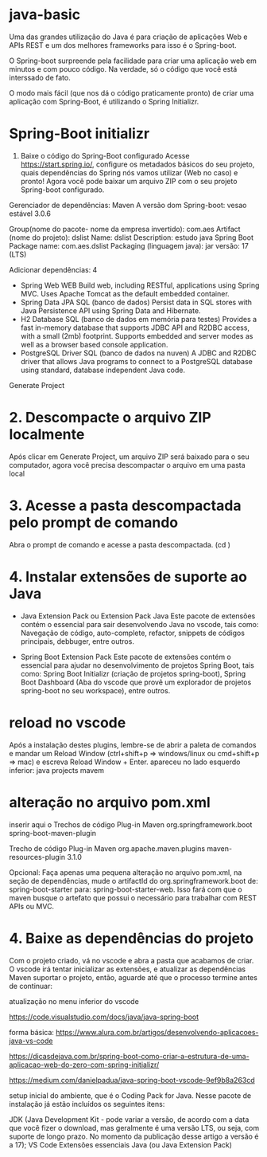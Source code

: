 # java-basic

Uma das grandes utilização do Java é para criação de aplicações Web e APIs REST e um dos melhores frameworks para isso é o Spring-boot.

O Spring-boot surpreende pela facilidade para criar uma aplicação web em minutos e com pouco código. Na verdade, só o código que você está interssado de fato.

O modo mais fácil (que nos dá o código praticamente pronto) de criar uma aplicação com Spring-Boot, é utilizando o Spring Initializr.

# Spring-Boot initializr

1. Baixe o código do Spring-Boot configurado
   Acesse https://start.spring.io/, configure os metadados básicos do seu projeto, quais dependências do Spring nós vamos utilizar (Web no caso) e pronto! Agora você pode baixar um arquivo ZIP com o seu projeto Spring-boot configurado.

Gerenciador de dependências: Maven
A versão dom Spring-boot: vesao estável 3.0.6

Group(nome do pacote- nome da empresa invertido): com.aes
Artifact (nome do projeto): dslist
Name: dslist
Description: estudo java Spring Boot
Package name: com.aes.dslist
Packaging (linguagem java): jar
versão: 17 (LTS)

Adicionar dependências: 4

- Spring Web WEB
  Build web, including RESTful, applications using Spring MVC. Uses Apache Tomcat as the default embedded container.
- Spring Data JPA SQL (banco de dados)
  Persist data in SQL stores with Java Persistence API using Spring Data and Hibernate.
- H2 Database SQL (banco de dados em memória para testes)
  Provides a fast in-memory database that supports JDBC API and R2DBC access, with a small (2mb) footprint. Supports embedded and server modes as well as a browser based console application.
- PostgreSQL Driver SQL (banco de dados na nuven)
  A JDBC and R2DBC driver that allows Java programs to connect to a PostgreSQL database using standard, database independent Java code.

Generate Project

# 2. Descompacte o arquivo ZIP localmente

Após clicar em Generate Project, um arquivo ZIP será baixado para o seu computador, agora você precisa descompactar o arquivo em uma pasta local

# 3. Acesse a pasta descompactada pelo prompt de comando

Abra o prompt de comando e acesse a pasta descompactada. (cd <caminho da pasta>)

# 4. Instalar extensões de suporte ao Java

- Java Extension Pack ou Extension Pack Java
  Este pacote de extensões contém o essencial para sair desenvolvendo Java no vscode, tais como: Navegação de código, auto-complete, refactor, snippets de códigos principais, debbuger, entre outros.

- Spring Boot Extension Pack
  Este pacote de extensões contém o essencial para ajudar no desenvolvimento de projetos Spring Boot, tais como: Spring Boot Initializr (criação de projetos spring-boot), Spring Boot Dashboard (Aba do vscode que provê um explorador de projetos spring-boot no seu workspace), entre outros.

# reload no vscode

Após a instalação destes plugins, lembre-se de abrir a paleta de comandos e mandar um Reload Window (ctrl+shift+p => windows/linux ou cmd+shift+p => mac) e escreva Reload Window + Enter.
apareceu no lado esquerdo inferior: java projects
mavem

# alteração no arquivo pom.xml

<build>
		<plugins>
    inserir aqui o Trechos de código Plug-in Maven
			<plugin>
				<groupId>org.springframework.boot</groupId>
				<artifactId>spring-boot-maven-plugin</artifactId>
			</plugin>
		</plugins>
	</build>

Trecho de código Plug-in Maven
<plugin>
<groupId>org.apache.maven.plugins</groupId>
<artifactId>maven-resources-plugin</artifactId>
<version>3.1.0</version> <!--$NO-MVN-MAN-VER$ -->
</plugin>

Opcional:
Faça apenas uma pequena alteração no arquivo pom.xml, na seção de dependências, mude o artifactId do org.springframework.boot de: spring-boot-starter para: spring-boot-starter-web. Isso fará com que o maven busque o artefato que possui o necessário para trabalhar com REST APIs ou MVC.

# 4. Baixe as dependências do projeto

Com o projeto criado, vá no vscode e abra a pasta que acabamos de criar. O vscode irá tentar inicializar as extensões, e atualizar as dependências Maven suportar o projeto, então, aguarde até que o processo termine antes de continuar:

atualização no menu inferior do vscode

https://code.visualstudio.com/docs/java/java-spring-boot

forma básica:
https://www.alura.com.br/artigos/desenvolvendo-aplicacoes-java-vs-code

https://dicasdejava.com.br/spring-boot-como-criar-a-estrutura-de-uma-aplicacao-web-do-zero-com-spring-initializr/

https://medium.com/danielpadua/java-spring-boot-vscode-9ef9b8a263cd

setup inicial do ambiente, que é o Coding Pack for Java. Nesse pacote de instalação já estão incluídos os seguintes itens:

JDK (Java Development Kit - pode variar a versão, de acordo com a data que você fizer o download, mas geralmente é uma versão LTS, ou seja, com suporte de longo prazo. No momento da publicação desse artigo a versão é a 17);
VS Code
Extensões essenciais Java (ou Java Extension Pack)
